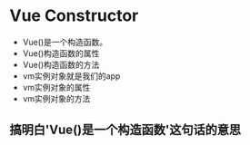 # Vue Constructor
- Vue()是一个构造函数。
- Vue()构造函数的属性
- Vue()构造函数的方法
- vm实例对象就是我们的app
- vm实例对象的属性
- vm实例对象的方法


## 搞明白'Vue()是一个构造函数'这句话的意思
